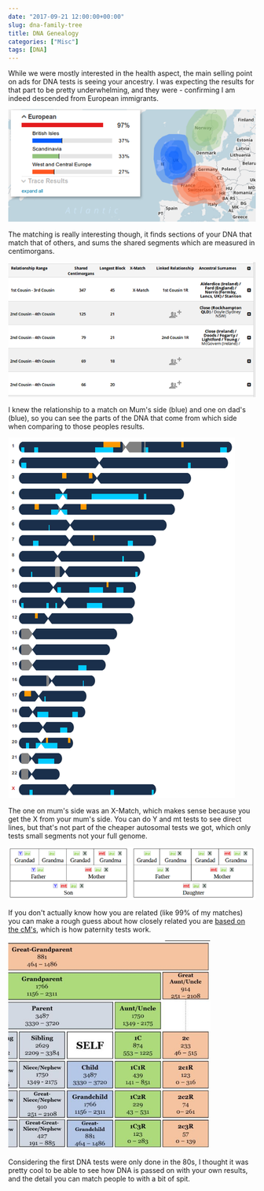 ```yaml
---
date: "2017-09-21 12:00:00+00:00"
slug: dna-family-tree
title: DNA Genealogy
categories: ["Misc"]
tags: [DNA]
---
```


While we were mostly interested in the health aspect, the main selling point on ads for DNA tests is seeing your ancestry.
I was expecting the results for that part to be pretty underwhelming, and they were - confirming I am indeed descended from European immigrants.

![](ancestry.png "")

The matching is really interesting though, it finds sections of your DNA that match that of others, and sums the shared segments which are measured in centimorgans.

![](cousins.png "Matches (names removed)")

I knew the relationship to a match on Mum's side (blue) and one on dad's (blue), so you can see the parts of the DNA that come from which side when comparing to those peoples results.

![](chromosome-browser.png "")

The one on mum's side was an X-Match, which makes sense because you get the X from your mum's side.
You can do Y and mt tests to see direct lines, but that's not part of the cheaper autosomal tests we got, which only tests small segments not your full genome.

![](dna-inheritance.png "")

If you don't actually know how you are related (like 99% of my matches) you can make a rough guess about how closely related you are [based on the cM's](https://thegeneticgenealogist.com/2017/08/26/august-2017-update-to-the-shared-cm-project/), which is how paternity tests work.

![](matching-chart.png "")

Considering the first DNA tests were only done in the 80s, I thought it was pretty cool to be able to see how DNA is passed on with your own results, and the detail you can match people to with a bit of spit.